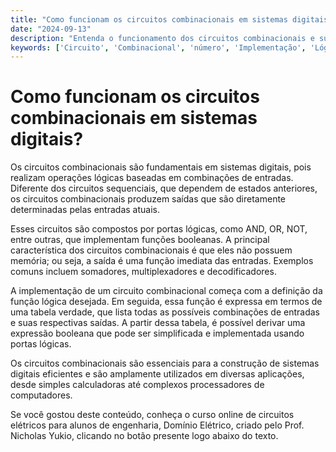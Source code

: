 ```yaml
---
title: "Como funcionam os circuitos combinacionais em sistemas digitais?"
date: "2024-09-13"
description: "Entenda o funcionamento dos circuitos combinacionais e sua importância em sistemas digitais."
keywords: ['Circuito', 'Combinacional', 'número', 'Implementação', 'Lógica', 'Lógico', 'binário']
---
```


# Como funcionam os circuitos combinacionais em sistemas digitais?

Os circuitos combinacionais são fundamentais em sistemas digitais, pois realizam operações lógicas baseadas em combinações de entradas. Diferente dos circuitos sequenciais, que dependem de estados anteriores, os circuitos combinacionais produzem saídas que são diretamente determinadas pelas entradas atuais.

Esses circuitos são compostos por portas lógicas, como AND, OR, NOT, entre outras, que implementam funções booleanas. A principal característica dos circuitos combinacionais é que eles não possuem memória; ou seja, a saída é uma função imediata das entradas. Exemplos comuns incluem somadores, multiplexadores e decodificadores.

A implementação de um circuito combinacional começa com a definição da função lógica desejada. Em seguida, essa função é expressa em termos de uma tabela verdade, que lista todas as possíveis combinações de entradas e suas respectivas saídas. A partir dessa tabela, é possível derivar uma expressão booleana que pode ser simplificada e implementada usando portas lógicas.

Os circuitos combinacionais são essenciais para a construção de sistemas digitais eficientes e são amplamente utilizados em diversas aplicações, desde simples calculadoras até complexos processadores de computadores.

Se você gostou deste conteúdo, conheça o curso online de circuitos elétricos para alunos de engenharia, Domínio Elétrico, criado pelo Prof. Nicholas Yukio, clicando no botão presente logo abaixo do texto.